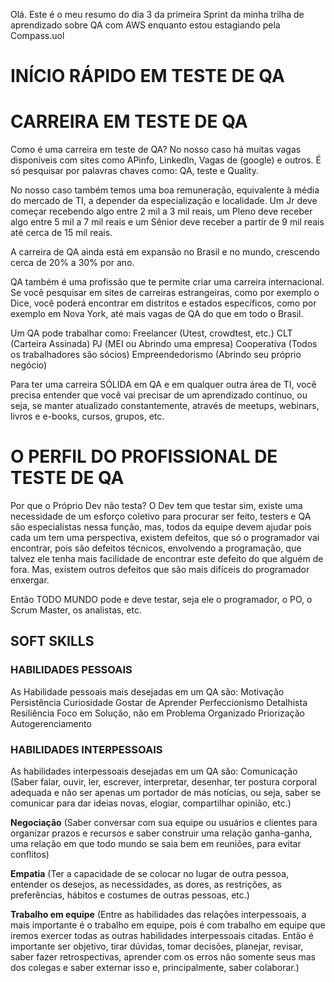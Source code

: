 Olá. Este é o meu resumo do dia 3 da primeira Sprint da minha trilha de aprendizado sobre QA com AWS enquanto estou estagiando pela Compass.uol



# INÍCIO RÁPIDO EM TESTE DE QA


# CARREIRA EM TESTE DE QA

Como é uma carreira em teste de QA?
No nosso caso há muitas vagas  disponíveis com sites como APinfo, LinkedIn, Vagas de (google) e outros. É só pesquisar por palavras chaves como: QA, teste e Quality.

No nosso caso também temos uma boa remuneração, equivalente à média do mercado de TI, a depender da especialização e localidade.
Um Jr deve começar recebendo algo entre 2 mil a 3 mil reais, um Pleno deve receber algo entre 5 mil a 7 mil reais e um Sênior deve receber a partir de 9 mil reais até cerca de 15 mil reais.

A carreira de QA ainda está em expansão no Brasil e no mundo, crescendo cerca de 20% a 30% por ano.

QA também é uma profissão que te permite criar uma carreira internacional. Se você pesquisar em sites de carreiras estrangeiras, como por exemplo o Dice, você poderá encontrar em distritos e estados específicos, como por exemplo em Nova York, até mais vagas de QA do que em todo o Brasil.

Um QA pode trabalhar como:
Freelancer (Utest, crowdtest, etc.)
CLT (Carteira Assinada)
PJ (MEI ou Abrindo uma empresa)
Cooperativa (Todos os trabalhadores são sócios)
Empreendedorismo (Abrindo seu próprio negócio)

Para ter uma carreira SÓLIDA em QA e em qualquer outra área de TI, você precisa entender que você vai precisar de um aprendizado contínuo, ou seja, se manter atualizado constantemente, através de meetups, webinars, livros e e-books, cursos, grupos,  etc.



# O PERFIL DO PROFISSIONAL DE TESTE DE QA

Por que o Próprio Dev não testa?
O Dev tem que testar sim, existe uma necessidade de um esforço coletivo para procurar ser feito, testers e QA são especialistas nessa função, mas, todos da equipe devem ajudar pois cada um tem uma perspectiva, existem defeitos, que só o programador vai encontrar, pois são defeitos técnicos, envolvendo a programação, que  talvez ele tenha mais facilidade de encontrar este defeito do que alguém de fora. Mas, existem outros defeitos que são mais difíceis do programador enxergar. 

Então TODO MUNDO pode e deve testar, seja ele o programador, o PO, o Scrum Master, os analistas, etc.



## SOFT SKILLS 

### HABILIDADES PESSOAIS

As Habilidade pessoais mais desejadas em um QA são:
Motivação
Persistência
Curiosidade
Gostar de Aprender
Perfeccionismo
Detalhista
Resiliência
Foco em Solução, não em Problema
Organizado
Priorização
Autogerenciamento

### HABILIDADES INTERPESSOAIS
As habilidades interpessoais desejadas em um QA são:
Comunicação (Saber falar, ouvir, ler, escrever, interpretar, desenhar, ter postura corporal adequada e não ser apenas um portador de más notícias, ou seja, saber se comunicar para dar ideias novas, elogiar, compartilhar opinião, etc.)
 
**Negociação** (Saber conversar com sua equipe ou usuários e clientes para organizar prazos e recursos e saber construir uma relação ganha-ganha, uma relação em que todo mundo se saia bem em reuniões, para evitar conflitos)

**Empatia** (Ter a capacidade de se colocar no lugar de outra pessoa, entender os desejos, as necessidades, as dores, as restrições, as preferências, hábitos e costumes de outras pessoas, etc.)

**Trabalho em equipe** (Entre as habilidades das relações interpessoais, a mais importante é o trabalho em equipe, pois é com trabalho em equipe que iremos exercer todas as outras habilidades interpessoais citadas. Então é importante ser objetivo, tirar dúvidas, tomar decisões, planejar, revisar, saber fazer retrospectivas, aprender com os erros não somente seus mas dos colegas e saber externar isso e, principalmente, saber colaborar.)
